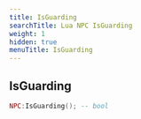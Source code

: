 ```yaml
---
title: IsGuarding
searchTitle: Lua NPC IsGuarding
weight: 1
hidden: true
menuTitle: IsGuarding
---
```

## IsGuarding
```lua
NPC:IsGuarding(); -- bool
```